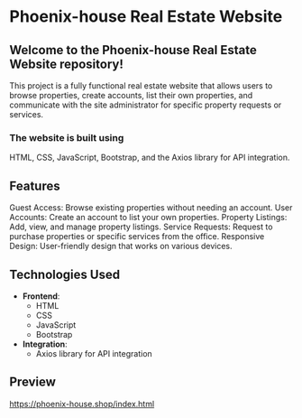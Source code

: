 # Phoenix-house Real Estate Website
## Welcome to the Phoenix-house Real Estate Website repository!
This project is a fully functional real estate website that allows users to browse 
properties, create accounts, list their own properties, and communicate with 
the site administrator for specific property requests or services.

### The website is built using 
HTML, CSS, JavaScript, Bootstrap, and the Axios library for API integration.


## Features
Guest Access: Browse existing properties without needing an account.
User Accounts: Create an account to list your own properties.
Property Listings: Add, view, and manage property listings.
Service Requests: Request to purchase properties or specific services from the office.
Responsive Design: User-friendly design that works on various devices.


## Technologies Used
- **Frontend**:
  - HTML
  - CSS
  - JavaScript
  - Bootstrap
- **Integration**:
  - Axios library for API integration

## Preview
  https://phoenix-house.shop/index.html

